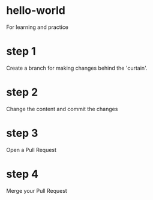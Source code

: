 # hello-world
For learning and practice

# step 1
Create a branch for making changes behind the 'curtain'.

# step 2
Change the content and commit the changes

# step 3 
Open a Pull Request

# step 4
Merge your Pull Request
